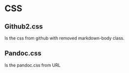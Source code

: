 # CSS

## Github2.css

Is the css from github with removed markdown-body class.

## Pandoc.css

Is the pandoc.css from URL
